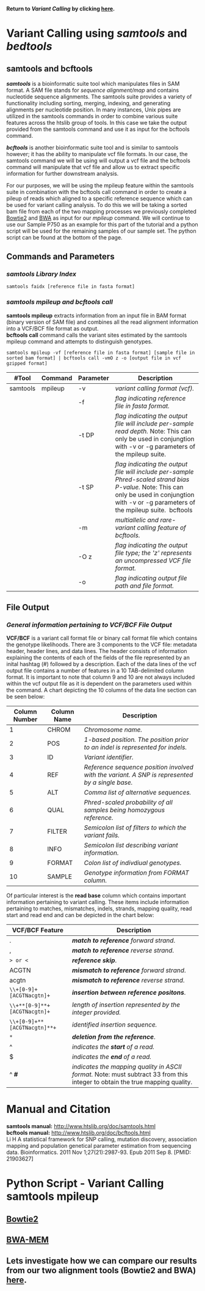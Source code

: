 #### Return to *Variant Calling* by clicking [here](https://github.com/rszymkiewicz/Comparison_of_Mappers/blob/master/10_Variant_Calling.md).  

# Variant Calling using *samtools* and *bedtools*  

## samtools and bcftools
***samtools*** is a bioinformatic suite tool which manipulates files in SAM format. A SAM file stands for *sequence alignment/map* and contains nucleotide sequence alignments. The samtools suite provides a variety of functionality including sorting, merging, indexing, and generating alignments per nucleotide position. In many instances, Unix pipes are utilized in the samtools commands in order to combine various suite features across the htslib group of tools. In this case we take the output provided from the samtools command and use it as input for the bcftools command. 

***bcftools*** is another bioinformatic suite tool and is similar to samtools however; it has the ability to manipulate vcf file formats. In our case, the samtools command we will be using will output a vcf file and the bcftools command will manipulate that vcf file and allow us to extract specific information for further downstream analysis.  

For our purposes, we will be using the mpileup feature within the samtools suite in combination with the bcftools call command in order to create a pileup of reads which aligned to a specific reference sequence which can be used for variant calling analysis. To do this we will be taking a sorted bam file from each of the two mapping processes we previously completed [Bowtie2](https://github.com/rszymkiewicz/Comparison_of_Mappers/blob/master/7_Mapping_Bowtie2.md) and [BWA](https://github.com/rszymkiewicz/Comparison_of_Mappers/blob/master/8_Mapping_BWA.md) as input for our *mpileup* command. We will continue to use our Sample P750 as an example for this part of the tutorial and a python script will be used for the remaining samples of our sample set. The python script can be found at the bottom of the page.   

## Commands and Parameters  
### ***samtools Library Index***
```
samtools faidx [reference file in fasta format]
 ``` 
### ***samtools mpileup and bcftools call***  
**samtools mpileup** extracts information from an input file in BAM format (binary version of SAM file) and combines all the read alignment information into a VCF/BCF file format as output.  
**bcftools call** command calls the variant sites estimated by the samtools mpileup command and attempts to distinguish genotypes.  

```
samtools mpileup -vf [reference file in fasta format] [sample file in sorted bam format] | bcftools call -vmO z -o [output file in vcf gzipped format]
```  
#Tool | Command | Parameter | Description  
----|---------|-----------|------------  
 samtools | mpileup | -v | *variant calling format (vcf).*  
| | | -f | *flag indicating reference file in fasta format.*
| | | -t DP | *flag indicating the output file will include per-sample read depth.*  Note: This can only be used in conjungtion with -v or -g parameters of the mpileup suite.   
| | | -t SP | *flag indicating the output file will include per-sample Phred-scaled strand bias P-value.*  Note: This can only be used in conjungtion with -v or -g parameters of the mpileup suite.  bcftools | call | -v | *flag indicating to output variant sites only.*
| | | -m | *multiallelic and rare-variant calling feature of bcftools.*  
| | | -O z | *flag indicating the output file type; the 'z' represents an uncompressed VCF file format.*   
| | |-o | *flag indicating output file path and file format.*  

## File Output
### *General information pertaining to VCF/BCF File Output*
**VCF/BCF** is a variant call format file or binary call format file which contains the genotype likelihoods. There are 3 components to the VCF file: metadata header, header lines, and data lines. The header consists of information explaining the contents of each of the fields of the file represented by an inital hashtag (#) followed by a description. Each of the data lines of the vcf output file contains a number of features in a 10 TAB-delimited column format. It is important to note that column 9 and 10 are not always included within the vcf output file as it is dependent on the parameters used within the command. A chart depicting the 10 columns of the data line section can be seen below:  

Column Number | Column Name | Description  
--------------|-------------|---------------  
1 | CHROM | *Chromosome name.*  
2 | POS | *1-based position. The position prior to an indel is represented for indels.*  
3 | ID | *Variant identifier.*  
4 | REF | *Reference sequence position involved with the variant. A SNP is represented by a single base.*   
5 | ALT | *Comma list of alternative sequences.*  
6 | QUAL | *Phred-scaled probability of all samples being homozygous reference.*   
7 | FILTER | *Semicolon list of filters to which the variant fails.*  
8 | INFO | *Semicolon list describing variant information.*  
9 | FORMAT | *Colon list of indivdiual genotypes.*  
10 | SAMPLE | *Genotype information from FORMAT column.*  

Of particular interest is the **read base** column which contains important information pertaining to variant calling. These items include information pertaining to matches, mismatches, indels, strands, mapping quality, read start and read end and can be depicted in the chart below: 

VCF/BCF Feature | Description  
---------------|-------------  
. | ***match to reference*** *forward strand*.  
, | ***match to reference*** *reverse strand*.  
```> or <``` | ***reference skip***.  
ACGTN | ***mismatch to reference*** *forward strand*.  
acgtn | ***mismatch to reference*** *reverse strand*.  
```\\+[0-9]+[ACGTNacgtn]+``` | ***insertion between reference positons***.  
```\\+**[0-9]**+[ACGTNacgtn]+``` | *length of insertion represented by the integer provided.*   
```\\+[0-9]+**[ACGTNacgtn]**+``` | *identified insertion sequence.*  
`*` | ***deletion from the reference***.  
^ | *indicates the ***start*** of a read.*  
$ | *indicates the ***end*** of a read.*  
^ **#** | *indicates the mapping quality in ASCII format.*  Note: must subtract 33 from this integer to obtain the true mapping quality. 

# Manual and Citation
**samtools manual:** http://www.htslib.org/doc/samtools.html  
**bcftools manual:** http://www.htslib.org/doc/bcftools.html  
Li H A statistical framework for SNP calling, mutation discovery, association mapping and population genetical parameter estimation from sequencing data. Bioinformatics. 2011 Nov 1;27(21):2987-93. Epub 2011 Sep 8. [PMID: 21903627] 

# Python Script - Variant Calling samtools mpileup
## [Bowtie2](https://github.com/rszymkiewicz/Comparison_of_Mappers/blob/master/samtoolsmpileup_Bowtie2.py)  
## [BWA-MEM](https://github.com/rszymkiewicz/Comparison_of_Mappers/blob/master/samtoolsmpileup_BWA_MEM.py)  

## Lets investigate how we can compare our results from our two alignment tools (Bowtie2 and BWA) [here](https://github.com/rszymkiewicz/Comparison_of_Mappers/blob/master/12_Comparison.md).  
